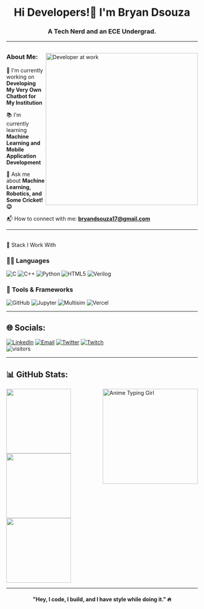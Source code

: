 <h1 align="center">Hi Developers!👋 I'm Bryan Dsouza</h1>
<h3 align="center">A Tech Nerd and an ECE Undergrad.</h3>

---

<div style="margin-top: 30px;">
  <img align="right" alt="Developer at work" width="400" src="https://media.tenor.com/2uyENRmiUt0AAAAC/coding.gif">
</div>

### About Me:

💼 I'm currently working on **Developing My Very Own Chatbot for My Institution**  

📚 I'm currently learning **Machine Learning and Mobile Application Development**  

🤖 Ask me about **Machine Learning, Robotics, and Some Cricket!😉**  

📬 How to connect with me: **bryandsouza17@gmail.com**

---

<br clear="right"/>
🔧 Stack I Work With

### 👨‍💻 Languages  
![C](https://img.shields.io/badge/C-%2300599C.svg?style=for-the-badge&logo=c&logoColor=white)
![C++](https://img.shields.io/badge/C++-%2300599C.svg?style=for-the-badge&logo=c%2B%2B&logoColor=white)
![Python](https://img.shields.io/badge/Python-%233776AB.svg?style=for-the-badge&logo=python&logoColor=white)
![HTML5](https://img.shields.io/badge/HTML5-%23E34F26.svg?style=for-the-badge&logo=html5&logoColor=white)
![Verilog](https://img.shields.io/badge/Verilog-%23ED8B00.svg?style=for-the-badge&logo=codeforces&logoColor=white)

### 🧰 Tools & Frameworks  
![GitHub](https://img.shields.io/badge/GitHub-%23121011.svg?style=for-the-badge&logo=github&logoColor=white)
![Jupyter](https://img.shields.io/badge/Jupyter-%23F37626.svg?style=for-the-badge&logo=jupyter&logoColor=white)
![Multisim](https://img.shields.io/badge/Multisim-%230070AD.svg?style=for-the-badge&logo=ni&logoColor=white)
![Vercel](https://img.shields.io/badge/Vercel-%23000000.svg?style=for-the-badge&logo=vercel&logoColor=white)

---

## 🌐 Socials:
[![LinkedIn](https://img.shields.io/badge/LinkedIn-%230077B5.svg?logo=linkedin&logoColor=white)](https://www.linkedin.com/in/bryan-dsza17/) 
[![Email](https://img.shields.io/badge/Email-D14836?logo=gmail&logoColor=white)](mailto:bryandsouza17@gmail.com)
[![Twitter](https://img.shields.io/badge/Twitter-%231DA1F2.svg?logo=Twitter&logoColor=white)](https://twitter.com/bryan_dsza17) 
[![Twitch](https://img.shields.io/badge/Twitch-%239146FF.svg?logo=Twitch&logoColor=white)](https://twitch.tv/bryan_dsza17)  
![visitors](https://visitor-badge.glitch.me/badge?page_id=BryanDsza17)

---

## 📊 GitHub Stats:

<div align="left">
  <img src="https://github-readme-stats.vercel.app/api?username=BryanDsza17&theme=tokyonight&hide_border=false&include_all_commits=true&count_private=true" height="170" />
  <img align="right" src="https://i.imgflip.com/65efzo.gif" width="250" alt="Anime Typing Girl" />
</div>

<div align="left">
  <img src="https://github-readme-streak-stats.herokuapp.com/?user=BryanDsza17&theme=tokyonight&hide_border=false" height="170" />
</div>

<div align="left">
  <img src="https://github-readme-stats.vercel.app/api/top-langs/?username=BryanDsza17&theme=tokyonight&hide_border=false&layout=compact" height="170" />
</div>

---

<h4 align="center">
   "Hey, I code, I build, and I have style while doing it." 🔥
</h4>
